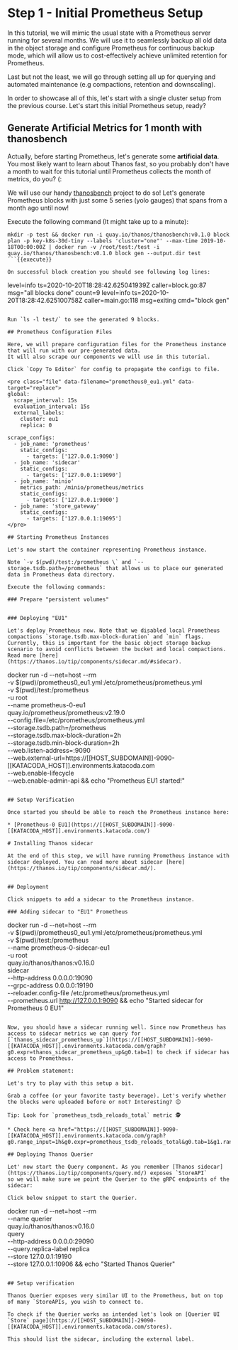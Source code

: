# Step 1 - Initial Prometheus Setup

In this tutorial, we will mimic the usual state with a Prometheus server running for several months.
We will use it to seamlessly backup all old data in the object storage and configure Prometheus for continuous backup mode, which
will allow us to cost-effectively achieve unlimited retention for Prometheus.

Last but not the least, we will go through setting all up for querying and automated maintenance (e.g compactions, retention and downscaling).
  
In order to showcase all of this, let's start with a single cluster setup from the previous course. Let's start this initial Prometheus setup, ready?

## Generate Artificial Metrics for 1 month with thanosbench

Actually, before starting Prometheus, let's generate some **artificial data**. You most likely want to learn about Thanos fast,
so you probably don't have a month to wait for this tutorial until Prometheus collects the month of metrics, do you? (:

We will use our handy [thanosbench](https://github.com/thanos-io/thanosbench) project to do so! Let's generate Prometheus
blocks with just some 5 series (yolo gauges) that spans from a month ago until now!

Execute the following command (It might take up to a minute):

```
mkdir -p test && docker run -i quay.io/thanos/thanosbench:v0.1.0 block plan -p key-k8s-30d-tiny --labels 'cluster="one"' --max-time 2019-10-18T00:00:00Z | docker run -v /root/test:/test -i quay.io/thanos/thanosbench:v0.1.0 block gen --output.dir test
```{{execute}}

On successful block creation you should see following log lines:

```
level=info ts=2020-10-20T18:28:42.625041939Z caller=block.go:87 msg="all blocks done" count=9
level=info ts=2020-10-20T18:28:42.625100758Z caller=main.go:118 msg=exiting cmd="block gen"
```

Run `ls -l test/` to see the generated 9 blocks.

## Prometheus Configuration Files

Here, we will prepare configuration files for the Prometheus instance that will run with our pre-generated data.
It will also scrape our components we will use in this tutorial.

Click `Copy To Editor` for config to propagate the configs to file.

<pre class="file" data-filename="prometheus0_eu1.yml" data-target="replace">
global:
  scrape_interval: 15s
  evaluation_interval: 15s
  external_labels:
    cluster: eu1
    replica: 0

scrape_configs:
  - job_name: 'prometheus'
    static_configs:
      - targets: ['127.0.0.1:9090']
  - job_name: 'sidecar'
    static_configs:
      - targets: ['127.0.0.1:19090']
  - job_name: 'minio'
    metrics_path: /minio/prometheus/metrics
    static_configs:
      - targets: ['127.0.0.1:9000']
  - job_name: 'store_gateway'
    static_configs:
      - targets: ['127.0.0.1:19095']
</pre>

## Starting Prometheus Instances

Let's now start the container representing Prometheus instance.

Note `-v $(pwd)/test:/prometheus \` and `--storage.tsdb.path=/prometheus` that allows us to place our generated data in Prometheus data directory.

Execute the following commands:

### Prepare "persistent volumes"


### Deploying "EU1"

Let's deploy Prometheus now. Note that we disabled local Prometheus compactions `storage.tsdb.max-block-duration` and `min` flags. Currently, this is important for the basic object storage backup scenario to avoid conflicts between the bucket and local compactions. Read more [here](https://thanos.io/tip/components/sidecar.md/#sidecar).

```
docker run -d --net=host --rm \
    -v $(pwd)/prometheus0_eu1.yml:/etc/prometheus/prometheus.yml \
    -v $(pwd)/test:/prometheus \
    -u root \
    --name prometheus-0-eu1 \
    quay.io/prometheus/prometheus:v2.19.0 \
    --config.file=/etc/prometheus/prometheus.yml \
    --storage.tsdb.path=/prometheus \
    --storage.tsdb.max-block-duration=2h \
    --storage.tsdb.min-block-duration=2h \
    --web.listen-address=:9090 \
    --web.external-url=https://[[HOST_SUBDOMAIN]]-9090-[[KATACODA_HOST]].environments.katacoda.com \
    --web.enable-lifecycle \
    --web.enable-admin-api && echo "Prometheus EU1 started!"
```{{execute}}

## Setup Verification

Once started you should be able to reach the Prometheus instance here:

* [Prometheus-0 EU1](https://[[HOST_SUBDOMAIN]]-9090-[[KATACODA_HOST]].environments.katacoda.com/)

# Installing Thanos sidecar

At the end of this step, we will have running Prometheus instance with sidecar deployed. You can read more about sidecar [here](https://thanos.io/tip/components/sidecar.md/).


## Deployment

Click snippets to add a sidecar to the Prometheus instance.

### Adding sidecar to "EU1" Prometheus

```
docker run -d --net=host --rm \
    -v $(pwd)/prometheus0_eu1.yml:/etc/prometheus/prometheus.yml \
    -v $(pwd)/test:/prometheus \
    --name prometheus-0-sidecar-eu1 \
    -u root \
    quay.io/thanos/thanos:v0.16.0 \
    sidecar \
    --http-address 0.0.0.0:19090 \
    --grpc-address 0.0.0.0:19190 \
    --reloader.config-file /etc/prometheus/prometheus.yml \
    --prometheus.url http://127.0.0.1:9090 && echo "Started sidecar for Prometheus 0 EU1"
```{{execute}}

Now, you should have a sidecar running well. Since now Prometheus has access to sidecar metrics we can query for [`thanos_sidecar_prometheus_up`](https://[[HOST_SUBDOMAIN]]-9090-[[KATACODA_HOST]].environments.katacoda.com/graph?g0.expr=thanos_sidecar_prometheus_up&g0.tab=1) to check if sidecar has access to Prometheus.

## Problem statement:

Let's try to play with this setup a bit.

Grab a coffee (or your favorite tasty beverage). Let's verify whether the blocks were uploaded before or not? Interesting? 😉

Tip: Look for `prometheus_tsdb_reloads_total` metric 🕵️‍

* Check here <a href="https://[[HOST_SUBDOMAIN]]-9090-[[KATACODA_HOST]].environments.katacoda.com/graph?g0.range_input=1h&g0.expr=prometheus_tsdb_reloads_total&g0.tab=1&g1.range_input=5m&g1.expr=prometheus_tsdb_head_series&g1.tab=0">`prometheus_tsdb_reloads_total`</a>

## Deploying Thanos Querier

Let' now start the Query component. As you remember [Thanos sidecar](https://thanos.io/tip/components/query.md/) exposes `StoreAPI`
so we will make sure we point the Querier to the gRPC endpoints of the sidecar:

Click below snippet to start the Querier.

```
docker run -d --net=host --rm \
    --name querier \
    quay.io/thanos/thanos:v0.16.0 \
    query \
    --http-address 0.0.0.0:29090 \
    --query.replica-label replica \
    --store 127.0.0.1:19190 \
    --store 127.0.0.1:10906 && echo "Started Thanos Querier"
```{{execute}}

## Setup verification

Thanos Querier exposes very similar UI to the Prometheus, but on top of many `StoreAPIs, you wish to connect to.

To check if the Querier works as intended let's look on [Querier UI `Store` page](https://[[HOST_SUBDOMAIN]]-29090-[[KATACODA_HOST]].environments.katacoda.com/stores).

This should list the sidecar, including the external label.
